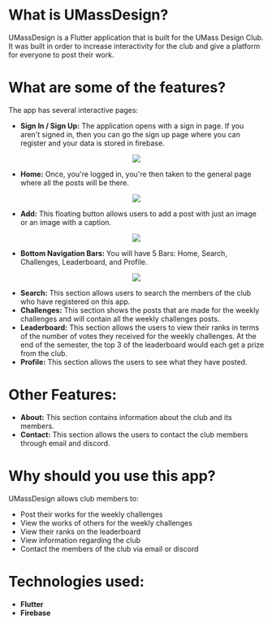 # What is UMassDesign?

UMassDesign is a Flutter application that is built for the UMass Design Club. It was built in order to increase interactivity for the club and give a platform for everyone to post their work. 

# What are some of the features?
The app has several interactive pages: 
* **Sign In / Sign Up:** The application opens with a sign in page. If you aren't signed in, then you can go the sign up page where you can register and your data is stored in firebase.

<p align = "center">
  <img src = "https://media.giphy.com/media/fW5cbr8nL0zrFRF6wg/giphy.gif">
</p>

* **Home:** Once, you're logged in, you're then taken to the general page where all the posts will be there.

<p align = "center">
  <img src = "https://media.giphy.com/media/JsnikrSM2cA4nGMcpR/giphy.gif">
</p>


* **Add:** This floating button allows users to add a post with just an image or an image with a caption. 

<p align = "center">
  <img src = "https://media.giphy.com/media/Ieuu4cwZQR1Td9QYvi/giphy.gif">
</p>


* **Bottom Navigation Bars:** You will have 5 Bars: Home, Search, Challenges, Leaderboard, and Profile.

<p align = "center">
  <img src = "https://media.giphy.com/media/cOVcSe0v7LdVw8ITgm/giphy.gif">
</p>


* **Search:** This section allows users to search the members of the club who have registered on this app.  
* **Challenges:** This section shows the posts that are made for the weekly challenges and will contain all the weekly challenges posts. 
* **Leaderboard:** This section allows the users to view their ranks in terms of the number of votes they received for the weekly challenges. At the end of the semester, the top 3 of the leaderboard would each get a prize from the club.  
* **Profile:** This section allows the users to see what they have posted. 

#  Other Features:

* **About:** This section contains information about the club and its members. 
* **Contact:** This section allows the users to contact the club members through email and discord.

# Why should you use this app?
UMassDesign allows club members to:
* Post their works for the weekly challenges
* View the works of others for the weekly challenges
* View their ranks on the leaderboard
* View information regarding the club  
* Contact the members of the club via email or discord

# Technologies used:
* **Flutter**
* **Firebase**
